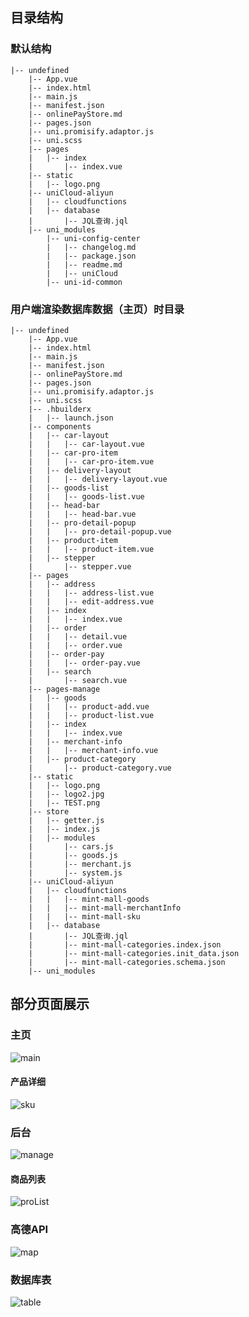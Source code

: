 ## 目录结构
### 默认结构
```
|-- undefined
    |-- App.vue
    |-- index.html
    |-- main.js
    |-- manifest.json
    |-- onlinePayStore.md
    |-- pages.json
    |-- uni.promisify.adaptor.js
    |-- uni.scss
    |-- pages
    |   |-- index
    |       |-- index.vue
    |-- static
    |   |-- logo.png
    |-- uniCloud-aliyun
    |   |-- cloudfunctions
    |   |-- database
    |       |-- JQL查询.jql
    |-- uni_modules
        |-- uni-config-center
        |   |-- changelog.md
        |   |-- package.json
        |   |-- readme.md
        |   |-- uniCloud
        |-- uni-id-common
```

### 用户端渲染数据库数据（主页）时目录
```
|-- undefined
    |-- App.vue
    |-- index.html
    |-- main.js
    |-- manifest.json
    |-- onlinePayStore.md
    |-- pages.json
    |-- uni.promisify.adaptor.js
    |-- uni.scss
    |-- .hbuilderx
    |   |-- launch.json
    |-- components
    |   |-- car-layout
    |   |   |-- car-layout.vue
    |   |-- car-pro-item
    |   |   |-- car-pro-item.vue
    |   |-- delivery-layout
    |   |   |-- delivery-layout.vue
    |   |-- goods-list
    |   |   |-- goods-list.vue
    |   |-- head-bar
    |   |   |-- head-bar.vue
    |   |-- pro-detail-popup
    |   |   |-- pro-detail-popup.vue
    |   |-- product-item
    |   |   |-- product-item.vue
    |   |-- stepper
    |       |-- stepper.vue
    |-- pages
    |   |-- address
    |   |   |-- address-list.vue
    |   |   |-- edit-address.vue
    |   |-- index
    |   |   |-- index.vue
    |   |-- order
    |   |   |-- detail.vue
    |   |   |-- order.vue
    |   |-- order-pay
    |   |   |-- order-pay.vue
    |   |-- search
    |       |-- search.vue
    |-- pages-manage
    |   |-- goods
    |   |   |-- product-add.vue
    |   |   |-- product-list.vue
    |   |-- index
    |   |   |-- index.vue
    |   |-- merchant-info
    |   |   |-- merchant-info.vue
    |   |-- product-category
    |       |-- product-category.vue
    |-- static
    |   |-- logo.png
    |   |-- logo2.jpg
    |   |-- TEST.png
    |-- store
    |   |-- getter.js
    |   |-- index.js
    |   |-- modules
    |       |-- cars.js
    |       |-- goods.js
    |       |-- merchant.js
    |       |-- system.js
    |-- uniCloud-aliyun
    |   |-- cloudfunctions
    |   |   |-- mint-mall-goods
    |   |   |-- mint-mall-merchantInfo
    |   |   |-- mint-mall-sku
    |   |-- database
    |       |-- JQL查询.jql
    |       |-- mint-mall-categories.index.json
    |       |-- mint-mall-categories.init_data.json
    |       |-- mint-mall-categories.schema.json
    |-- uni_modules
```

## 部分页面展示
### 主页
![main](https://github.com/mintMing/onlinePayStore/assets/57621966/0818f6d2-325f-463c-9d22-3a7491d7ccc6)

#### 产品详细
![sku](https://github.com/mintMing/onlinePayStore/assets/57621966/fb33871d-3eb1-439d-a855-81e526b7b097)

### 后台
![manage](https://github.com/mintMing/onlinePayStore/assets/57621966/8facebb0-f404-49fb-96a2-b2727e5bc333)

#### 商品列表
![proList](https://github.com/mintMing/onlinePayStore/assets/57621966/d22d1d51-1ed6-4624-89d8-962468bed87a)

### 高德API
![map](https://github.com/mintMing/onlinePayStore/assets/57621966/fbaf0b24-0643-4898-81e4-eb4ffd1c86d7)

### 数据库表
![table](https://github.com/mintMing/onlinePayStore/assets/57621966/2142d833-028f-45bb-b71e-4df0eb8f4fa4)


    
